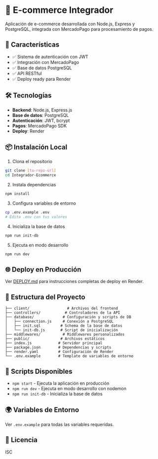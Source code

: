 # 🛒 E-commerce Integrador

Aplicación de e-commerce desarrollada con Node.js, Express y PostgreSQL, integrada con MercadoPago para procesamiento de pagos.

## 🚀 Características

- ✅ Sistema de autenticación con JWT
- ✅ Integración con MercadoPago
- ✅ Base de datos PostgreSQL
- ✅ API RESTful
- ✅ Deploy ready para Render

## 🛠️ Tecnologías

- **Backend**: Node.js, Express.js
- **Base de datos**: PostgreSQL
- **Autenticación**: JWT, bcrypt
- **Pagos**: MercadoPago SDK
- **Deploy**: Render

## 📦 Instalación Local

1. Clona el repositorio
```bash
git clone [tu-repo-url]
cd Integrador-Ecommerce
```

2. Instala dependencias
```bash
npm install
```

3. Configura variables de entorno
```bash
cp .env.example .env
# Edita .env con tus valores
```

4. Inicializa la base de datos
```bash
npm run init-db
```

5. Ejecuta en modo desarrollo
```bash
npm run dev
```

## 🌐 Deploy en Producción

Ver [DEPLOY.md](./DEPLOY.md) para instrucciones completas de deploy en Render.

## 📁 Estructura del Proyecto

```
├── client/                 # Archivos del frontend
├── controllers/           # Controladores de la API
├── database/             # Configuración y scripts de DB
│   ├── connection.js     # Conexión a PostgreSQL
│   ├── init.sql         # Schema de la base de datos
│   └── init-db.js       # Script de inicialización
├── middlewares/          # Middlewares personalizados
├── public/              # Archivos estáticos
├── index.js            # Servidor principal
├── package.json        # Dependencias y scripts
├── render.yaml         # Configuración de Render
└── .env.example        # Template de variables de entorno
```

## 🔧 Scripts Disponibles

- `npm start` - Ejecuta la aplicación en producción
- `npm run dev` - Ejecuta en modo desarrollo con nodemon
- `npm run init-db` - Inicializa la base de datos

## 🌍 Variables de Entorno

Ver `.env.example` para todas las variables requeridas.

## 📄 Licencia

ISC
